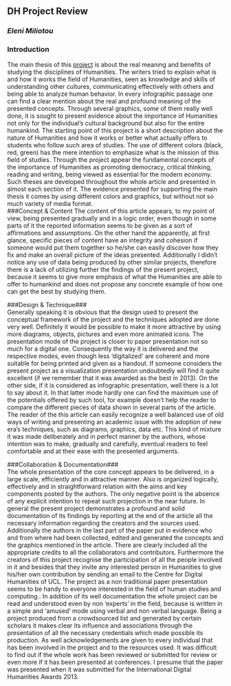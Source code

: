 ## DH Project Review

### _Eleni Miliotou_
  
### Introduction  
The main thesis of this [project](http://4humanities.org/wp-content/uploads/2013/07/humanitiesmatter300.com) is about the real meaning and benefits of studying the disciplines of Humanities. The writers tried to explain what is and how it works the field of Humanities, seen as knowledge and skills of understanding other cultures, communicating effectively with others and being able to analyze human behavior. In every infographic passage one can find a clear mention about the real and profound meaning of the presented concepts. Through several graphics, some of them really well done, it is sought to present evidence about the importance of Humanities not only for the individual’s cultural background but also for the entire humankind. 
	The starting point of this project is a short description about the nature of Humanities and how it works or better what actually offers to students who follow such area of studies. The use of different colors (black, red, green) has the mere intention to emphasize what is the mission of this field of studies.
	Through the project appear the fundamental concepts of the importance of Humanities as promoting democracy, critical thinking, reading and writing, being viewed as essential for the modern economy. Such theses are developed throughout the whole article and presented in almost each section of it. The evidence presented for supporting the main thesis it comes by using different colors and graphics, but without not so much variety of media format.  
###Concept & Content
The content of this article appears, to my point of view, being presented gradually and in a logic order, even though in some parts of it the reported information seems to be given as a sort of affirmations and assumptions. On the other hand the apparently, at first glance, specific pieces of content have an integrity and cohesion if someone would put them together so he/she can easily discover how they fix and make an overall picture of the ideas presented. 
Additionally I didn’t notice any use of data being produced by other similar projects, therefore there is a lack of utilizing further the findings of the present project, because it seems to give more emphasis of what the Humanities are able to offer to humankind and does not propose any concrete example of how one can get the best by studying them.  
	
  ###Design & Technique###  
  Generally speaking it is obvious that the design used to present the conceptual framework of the project and the techniques adopted are done very well. Definitely it would be possible to make it more attractive by using more diagrams, objects, pictures and even more animated icons. The presentation mode of the project is closer to paper presentation not so much for a digital one. Consequently the way it is delivered and the respective modes, even though less ‘digitalized’ are coherent and more suitable for being printed and given as a handout.
	If someone considers the present project as a visualization presentation undoubtedly will find it quite excellent (if we remember that it was awarded as the best in 2013). On the other side, if it is considered as infographic presentation, well there is a lot to say about it. In that latter mode hardly one can find the maximum use of the potentials offered by such tool, for example doesn’t help the reader to compare the different pieces of data shown in several parts of the article.
	The reader of the this article can easily recognize a well balanced use of old ways of writing and presenting an academic issue with the adoption of new era’s techniques, such as diagrams, graphics, data etc. This kind of mixture it was made deliberately and in perfect manner by the authors, whose intention was to make, gradually and carefully, eventual readers to feel comfortable and at their ease with the presented arguments.   
	
 ###Collaboration & Documentation###  
  The whole presentation of the core concept appears to be delivered, in a large scale, efficiently and in attractive manner. Also is organized logically, effectively and in straightforward relation with the aims and key components posted by the authors. The only negative point is the absence of any explicit intention to repeat such projection in the near future.
	In general the present project demonstrates a profound and solid documentation of its findings by reporting at the end of the article all the necessary information regarding the creators and the sources used. Additionally the authors in the last part of the paper put in evidence who and from where had been collected, edited and generated the concepts and the graphics mentioned in the article. There are clearly included all the appropriate credits to all the collaborators and contributors.
	Furthermore the creators of this project recognise the participation of all the people involved in it and besides that they invite any interested person in Humanities to give his/her own contribution by sending an email to the Centre for Digital Humanities of UCL.
	The project as a non traditional paper presentation seems to be handy to everyone interested in the field of human studies and computing.. In addition of its well documentation the whole project can be read and understood even by non ‘experts’ in the field, because is written in a simple and ‘amused’ mode using verbal and non verbal language. 
	Being a project produced from a crowdsourced list and generated by certain scholars it makes clear its influence and associations through the presentation of all the necessary credentials which made possible its production. As well acknowledgements are given to every individual that has been involved in the project and to the resources used. 
	It was difficult to find out if the whole work has been reviewed or submitted for review or even more if it has been presented at conferences. I presume that the paper was presented when it was submitted for the International Digital Humanities Awards 2013.


